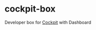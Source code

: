 # cockpit-box
Developer box for [Cockpit](https://github.com/cockpit-project/cockpit) with Dashboard

